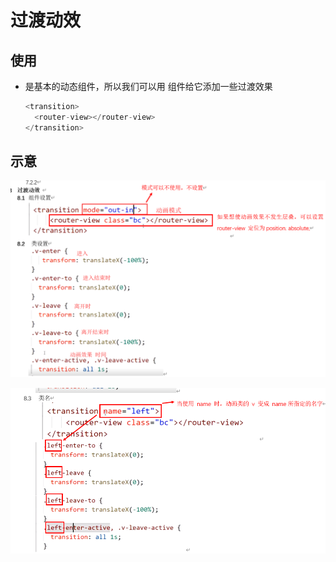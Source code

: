 # 过渡动效

## 使用

- 是基本的动态组件，所以我们可以用 组件给它添加一些过渡效果

    ```js
    <transition>
      <router-view></router-view>
    </transition>
    ```

## 示意

![动效](image/1.png)

![动效](image/2.png)
